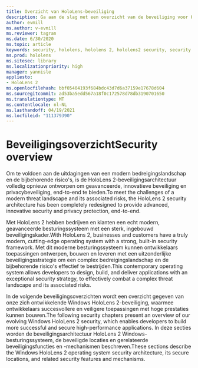 ```yaml
---
title: Overzicht van HoloLens-beveiliging
description: Ga aan de slag met een overzicht van de beveiliging voor HoloLens mixed reality apparaten.
author: evmill
ms.author: v-evmill
ms.reviewer: tagran
ms.date: 6/30/2020
ms.topic: article
keywords: security, hololens, hololens 2, hololens2 security, security overview
ms.prod: hololens
ms.sitesec: library
ms.localizationpriority: high
manager: yannisle
appliesto:
- HoloLens 2
ms.openlocfilehash: bbf05404193f684bdc43d7d6a37159e17678d604
ms.sourcegitcommit: ad53ba5edd567a18f0c172578d78db3190701650
ms.translationtype: MT
ms.contentlocale: nl-NL
ms.lasthandoff: 04/19/2021
ms.locfileid: "111379390"
---
```

# <a name="security-overview"></a><span data-ttu-id="9b3b2-104">Beveiligingsoverzicht</span><span class="sxs-lookup"><span data-stu-id="9b3b2-104">Security overview</span></span>

<span data-ttu-id="9b3b2-105">Om te voldoen aan de uitdagingen van een modern bedreigingslandschap en de bijbehorende risico's, is de HoloLens 2-beveiligingsarchitectuur volledig opnieuw ontworpen om geavanceerde, innovatieve beveiliging en privacybeveiliging, end-to-end te bieden.</span><span class="sxs-lookup"><span data-stu-id="9b3b2-105">To meet the challenges of a modern threat landscape and its associated risks, the HoloLens 2 security architecture has been completely redesigned to provide advanced, innovative security and privacy protection, end-to-end.</span></span>

<span data-ttu-id="9b3b2-106">Met HoloLens 2 hebben bedrijven en klanten een echt modern, geavanceerde besturingssysteem met een sterk, ingebouwd beveiligingskader.</span><span class="sxs-lookup"><span data-stu-id="9b3b2-106">With HoloLens 2, businesses and customers have a truly modern, cutting-edge operating system with a strong, built-in security framework.</span></span> <span data-ttu-id="9b3b2-107">Met dit moderne besturingssysteem kunnen ontwikkelaars toepassingen ontwerpen, bouwen en leveren met een uitzonderlijke beveiligingsstrategie om een complex bedreigingslandschap en de bijbehorende risico's effectief te bestrijden.</span><span class="sxs-lookup"><span data-stu-id="9b3b2-107">This contemporary operating system allows developers to design, build, and deliver applications with an exceptional security strategy, to effectively combat a complex threat landscape and its associated risks.</span></span> 

<span data-ttu-id="9b3b2-108">In de volgende beveiligingsoverzichten wordt een overzicht gegeven van onze zich ontwikkelende Windows HoloLens 2-beveiliging, waarmee ontwikkelaars succesvollere en veiligere toepassingen met hoge prestaties kunnen bouwen.</span><span class="sxs-lookup"><span data-stu-id="9b3b2-108">The following security chapters present an overview of our evolving Windows HoloLens 2 security, which enables developers to build more successful and secure high-performance applications.</span></span> <span data-ttu-id="9b3b2-109">In deze secties worden de beveiligingsarchitectuur HoloLens 2 Windows-besturingssysteem, de beveiligde locaties en gerelateerde beveiligingsfuncties en -mechanismen beschreven.</span><span class="sxs-lookup"><span data-stu-id="9b3b2-109">These sections describe the Windows HoloLens 2 operating system security architecture, its secure locations, and related security features and mechanisms.</span></span>
